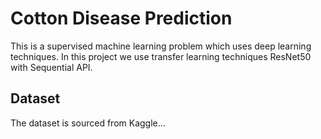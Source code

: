 # Cotton Disease Prediction
This is a supervised machine learning problem which uses deep learning techniques.
In this project we use transfer learning techniques ResNet50 with Sequential API.

## Dataset
The dataset is sourced from Kaggle...

